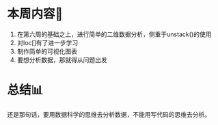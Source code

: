 # 本周内容:mag_right:
1. 在第六周的基础之上，进行简单的二维数据分析，侧重于unstack()的使用
2. 对loc[]有了进一步学习
3. 制作简单的可视化图表
4. 要想分析数据，那就得从问题出发
# 总结:bar_chart:
还是那句话，要用数据科学的思维去分析数据，不能用写代码的思维去分析。
